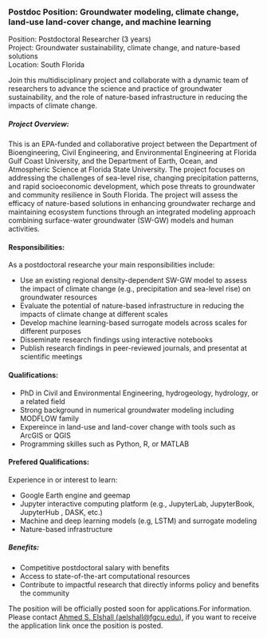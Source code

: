 ### Postdoc Position: Groundwater modeling, climate change, land-use land-cover change, and machine learning

Position: Postdoctoral Researcher (3 years)<br>
Project: Groundwater sustainability, climate change, and nature-based solutions <br>
Location: South Florida <br>

Join this multidisciplinary project and collaborate with a dynamic team of researchers to advance the science and practice of groundwater sustainability, and the role of nature-based infrastructure in reducing the impacts of climate change.   

##### Project Overview:
This is an EPA-funded and collaborative project between the Department of Bioengineering, Civil Engineering, and Environmental Engineering at Florida Gulf Coast University, and the Department of Earth, Ocean, and Atmospheric Science at Florida State University. The project focuses on addressing the challenges of sea-level rise, changing precipitation patterns, and rapid socioeconomic development, which pose threats to groundwater and community resilience in South Florida. The project will assess the efficacy of nature-based solutions in enhancing groundwater recharge and maintaining ecosystem functions through an integrated modeling approach combining surface-water groundwater (SW-GW) models and human activities.

#### Responsibilities:
As a postdoctoral researche your main responsibilities include:
- Use an existing regional density-dependent SW-GW model to assess the impact of climate change (e.g., precipitation and sea-level rise) on groundwater resources 
- Evaluate the potential of nature-based infrastructure in reducing the impacts of climate change at different scales
- Develop machine learning-based surrogate models across scales for different purposes 
- Disseminate research findings using interactive notebooks
- Publish research findings in peer-reviewed journals, and presentat at scientific meetings
  
#### Qualifications:
- PhD in Civil and Environmental Engineering, hydrogeology, hydrology, or a related field
- Strong background in numerical groundwater modeling including MODFLOW family
- Expereince in land-use and land-cover change with tools such as ArcGIS or QGIS
- Programming skilles such as Python, R, or MATLAB

#### Prefered Qualifications:
Experience in or interest to learn:
- Google Earth engine and geemap
- Jupyter interactive computing platform (e.g., JupyterLab, JupyterBook, JupyterHub , DASK, etc.)
- Machine and deep learning models (e.g, LSTM) and surrogate modeling
- Nature-based infrastructure

##### Benefits:
- Competitive postdoctoral salary with benefits
- Access to state-of-the-art computational resources 
- Contribute to impactful research that directly informs policy and benefits the community 

The position will be officially posted soon for applications.For information. Please contact [Ahmed S. Elshall (aelshall@fgcu.edu)](mailto:aelshall@fgcu.edu), if you want to receive the application link once the position is posted.

